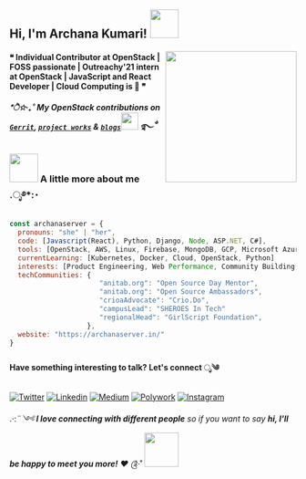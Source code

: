 <h2> Hi, I'm Archana Kumari! <img src="https://media.giphy.com/media/mGcNjsfWAjY5AEZNw6/giphy.gif" width="50"></h2>
<a href="https://archanaserver.github.io/"><img align='right' src="https://media.giphy.com/media/dWxO36Jzd6bTSt5dIY/giphy.gif" width="230"></a>

#### ❝ Individual Contributor at OpenStack | FOSS passionate | Outreachy'21 intern at OpenStack | JavaScript and React Developer | Cloud Computing is 🤍 ❞

##### *ੈ✩‧₊˚ My OpenStack contributions on <a href="https://review.opendev.org/dashboard/33380">`Gerrit`</a>, <a href="https://github.com/archanaserver/my-projects">`project works`</a> & <a href="https://archanaserver.in/blog">`blogs`</a><img src="https://media.giphy.com/media/Qwo0vB87Z8mbYu1arJ/giphy.gif" width="30">  ࿐ྂ


### <img src="https://media.giphy.com/media/8P7mJkmb64zMrRpYzN/giphy.gif" width="50"> A little more about me .ೃ࿔*:･

```javascript
const archanaserver = {
  pronouns: "she" | "her",
  code: [Javascript(React), Python, Django, Node, ASP.NET, C#],
  tools: [OpenStack, AWS, Linux, Firebase, MongoDB, GCP, Microsoft Azure],
  currentLearning: [Kubernetes, Docker, Cloud, OpenStack, Python]
  interests: [Product Engineering, Web Performance, Community Building, Mentorship, User Experience, Public Speaking, Technical Writing]
  techCommunities: {
                      "anitab.org": "Open Source Day Mentor",
                      "anitab.org": "Open Source Ambassadors",
                      "crioaAdvocate": "Crio.Do",
                      "campusLead": "SHEROES In Tech"
                      "regionalHead": "GirlScript Foundation",
                   },
  website: "https://archanaserver.in/"
}
```
#### Have something interesting to talk? Let's connect ೃ༄
[![Twitter](https://img.shields.io/badge/-archanaserver-1DA1F2?style=flat-square&logo=Twitter&logoColor=white&link=https://twitter.com/archanaserver/)](https://twitter.com/archanaserver/)
[![Linkedin](https://img.shields.io/badge/-archanaserver-0077B5?style=flat-square&logo=Linkedin&logoColor=white&link=https://www.linkedin.com/in/archanaserver/)](https://www.linkedin.com/in/archanaserver/)
[![Medium](https://img.shields.io/badge/-archanaserver-black?style=flat-square&logo=Medium&logoColor=white&link=https://archanaserver.medium.com/)](https://archanaserver.medium.com/)
[![Polywork](https://img.shields.io/badge/-archanaserver-543DE0?style=flat-square&logo=Polywork&logoColor=white&link=https://www.polywork.com/archanaserver/)](https://www.polywork.com/archanaserver/)
[![Instagram](https://img.shields.io/badge/-archanaserver-E4405F?style=flat-square&logo=Instagram&logoColor=white&link=https://www.instagram.com/archanaserver/)](https://www.instagram.com/archanaserver/)

.·:*¨༺ <em><b>I love connecting with different people</b> so if you want to say <b>hi, I'll be happy to meet you more!</b> ♥</em> ༊*·˚ <img src="https://media.giphy.com/media/LnQjpWaON8nhr21vNW/giphy.gif" width="60"> 
